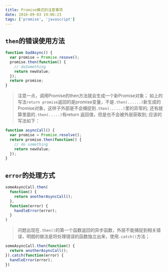 ```yaml
---
title: Promise模式的注意事项
date: 2016-09-03 19:06:23
tags: ['promise', 'javascript']
---
```

## `then`的错误使用方法
``` javascript
function badAsync() {
  var promise = Promise.resove();
  promise.then(function() {
    // doSomething
    return newValue;
  });
  return promise;
}
```
> 注意一点，调用Promise的then方法就会生成一个新Promise对象；
如上的写法`return promise`返回的是promise变量，不是`.then(......)`新生成的Promise对象，这样子外部是不会捕捉到`.then(......)`里的异常的;
还有就算里面的`.then(.....)`有return 返回值，但是也不会被外层获取到;
应该的写法如下：
``` javascript
function asyncCall() {
  var promise = Promise.resolve();
  return promise.then(function() {
    // do something
    return newValue;
  });
}
```
<!--more-->
## `error`的处理方式
``` javascript
someAsyncCall.then(
  function() {
    return anotherAsyncCall();
  },
  function(error) {
    handleError(error);
  }
)
```
> 问题出现在`.then()`的第一个函数返回的异步函数，外层不能捕捉到相关错误，明朗的做法是将处理错误的函数独立出来，使用`.catch()`方法；
``` javascript
someAsyncCall.then(function() {
  return anotherAsyncCall();
}).catch(function(error) {
  handleError(error);
})
```
